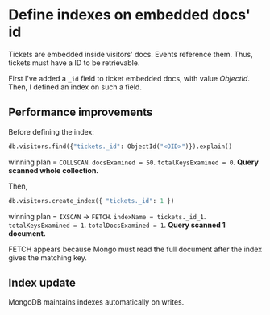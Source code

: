 # Define indexes on embedded docs' id
Tickets are embedded inside visitors' docs. Events reference them. Thus, tickets must have a ID to be retrievable.

First I've added a `_id` field to ticket embedded docs, with value _ObjectId_. Then, I defined an index on such a field.

## Performance improvements
Before defining the index:
```python
db.visitors.find({"tickets._id": ObjectId("<OID>")}).explain()
```

winning plan = `COLLSCAN`. `docsExamined = 50`. `totalKeysExamined = 0`. **Query scanned whole collection.**

Then,
```python
db.visitors.create_index({ "tickets._id": 1 })
```

winning plan = `IXSCAN` -> `FETCH`. `indexName = tickets._id_1`. `totalKeysExamined = 1`. `totalDocsExamined = 1`. **Query scanned 1 document.**

FETCH appears because Mongo must read the full document after the index gives the matching key.

## Index update

MongoDB maintains indexes automatically on writes.